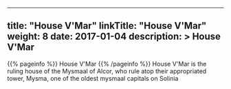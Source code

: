 
---
title: "House V&#039;Mar"
linkTitle: "House V&#039;Mar"
weight: 8
date: 2017-01-04
description: >
 House V&#039;Mar
---

{{% pageinfo %}}
House V&#039;Mar
{{% /pageinfo %}}
House V'Mar is the ruling house of the Mysmaal of Alcor, who rule atop their appropriated tower, Mysma, one of the oldest mysmaal capitals on Solinia
